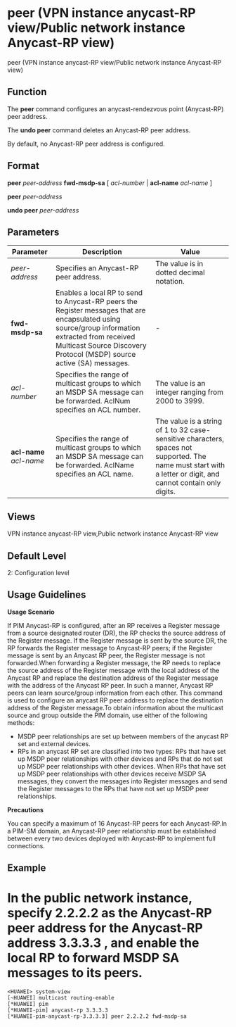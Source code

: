 peer (VPN instance anycast-RP view/Public network instance Anycast-RP view)
===========================================================================

peer (VPN instance anycast-RP view/Public network instance Anycast-RP view)

Function
--------



The **peer** command configures an anycast-rendezvous point (Anycast-RP) peer address.

The **undo peer** command deletes an Anycast-RP peer address.



By default, no Anycast-RP peer address is configured.


Format
------

**peer** *peer-address* **fwd-msdp-sa** [ *acl-number* | **acl-name** *acl-name* ]

**peer** *peer-address*

**undo peer** *peer-address*


Parameters
----------

| Parameter | Description | Value |
| --- | --- | --- |
| *peer-address* | Specifies an Anycast-RP peer address. | The value is in dotted decimal notation. |
| **fwd-msdp-sa** | Enables a local RP to send to Anycast-RP peers the Register messages that are encapsulated using source/group information extracted from received Multicast Source Discovery Protocol (MSDP) source active (SA) messages. | - |
| *acl-number* | Specifies the range of multicast groups to which an MSDP SA message can be forwarded. AclNum specifies an ACL number. | The value is an integer ranging from 2000 to 3999. |
| **acl-name** *acl-name* | Specifies the range of multicast groups to which an MSDP SA message can be forwarded. AclName specifies an ACL name. | The value is a string of 1 to 32 case-sensitive characters, spaces not supported. The name must start with a letter or digit, and cannot contain only digits. |



Views
-----

VPN instance anycast-RP view,Public network instance Anycast-RP view


Default Level
-------------

2: Configuration level


Usage Guidelines
----------------

**Usage Scenario**

If PIM Anycast-RP is configured, after an RP receives a Register message from a source designated router (DR), the RP checks the source address of the Register message. If the Register message is sent by the source DR, the RP forwards the Register message to Anycast-RP peers; if the Register message is sent by an Anycast RP peer, the Register message is not forwarded.When forwarding a Register message, the RP needs to replace the source address of the Register message with the local address of the Anycast RP and replace the destination address of the Register message with the address of the Anycast RP peer. In such a manner, Anycast RP peers can learn source/group information from each other. This command is used to configure an anycast RP peer address to replace the destination address of the Register message.To obtain information about the multicast source and group outside the PIM domain, use either of the following methods:

* MSDP peer relationships are set up between members of the anycast RP set and external devices.
* RPs in an anycast RP set are classified into two types: RPs that have set up MSDP peer relationships with other devices and RPs that do not set up MSDP peer relationships with other devices. When RPs that have set up MSDP peer relationships with other devices receive MSDP SA messages, they convert the messages into Register messages and send the Register messages to the RPs that have not set up MSDP peer relationships.

**Precautions**

You can specify a maximum of 16 Anycast-RP peers for each Anycast-RP.In a PIM-SM domain, an Anycast-RP peer relationship must be established between every two devices deployed with Anycast-RP to implement full connections.


Example
-------

# In the public network instance, specify 2.2.2.2 as the Anycast-RP peer address for the Anycast-RP address 3.3.3.3 , and enable the local RP to forward MSDP SA messages to its peers.
```
<HUAWEI> system-view
[~HUAWEI] multicast routing-enable
[*HUAWEI] pim
[*HUAWEI-pim] anycast-rp 3.3.3.3
[*HUAWEI-pim-anycast-rp-3.3.3.3] peer 2.2.2.2 fwd-msdp-sa

```